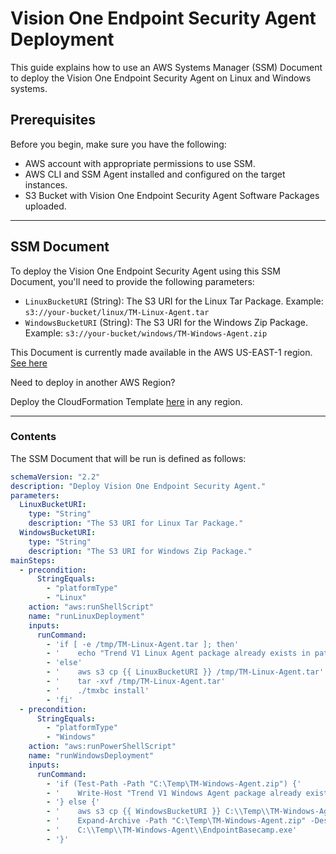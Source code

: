 # Vision One Endpoint Security Agent Deployment

This guide explains how to use an AWS Systems Manager (SSM) Document to deploy the Vision One Endpoint Security Agent on Linux and Windows systems.

## Prerequisites

Before you begin, make sure you have the following:

- AWS account with appropriate permissions to use SSM.
- AWS CLI and SSM Agent installed and configured on the target instances.
- S3 Bucket with Vision One Endpoint Security Agent Software Packages uploaded.

---

## SSM Document

To deploy the Vision One Endpoint Security Agent using this SSM Document, you'll need to provide the following parameters:

- `LinuxBucketURI` (String): The S3 URI for the Linux Tar Package. Example: `s3://your-bucket/linux/TM-Linux-Agent.tar`
- `WindowsBucketURI` (String): The S3 URI for the Windows Zip Package. Example: `s3://your-bucket/windows/TM-Windows-Agent.zip`

This Document is currently made available in the AWS US-EAST-1 region.
[See here](https://us-east-1.console.aws.amazon.com/systems-manager/documents/VisionOneAgentDeployment/description?region=us-east-1)

Need to deploy in another AWS Region?

Deploy the CloudFormation Template [here](https://github.com/JustinDPerkins/VisionOne/blob/main/EndpointSecurity/Deployments/AWS/SSM/v1es.ssm.template.yaml) in any region.

---

### Contents

The SSM Document that will be run is defined as follows:

```yaml
schemaVersion: "2.2"
description: "Deploy Vision One Endpoint Security Agent."
parameters:
  LinuxBucketURI:
    type: "String"
    description: "The S3 URI for Linux Tar Package."
  WindowsBucketURI:
    type: "String"
    description: "The S3 URI for Windows Zip Package."
mainSteps:
  - precondition:
      StringEquals:
        - "platformType"
        - "Linux"
    action: "aws:runShellScript"
    name: "runLinuxDeployment"
    inputs:
      runCommand:
        - 'if [ -e /tmp/TM-Linux-Agent.tar ]; then'
        - '    echo "Trend V1 Linux Agent package already exists in path."'
        - 'else'
        - '    aws s3 cp {{ LinuxBucketURI }} /tmp/TM-Linux-Agent.tar'
        - '    tar -xvf /tmp/TM-Linux-Agent.tar'
        - '    ./tmxbc install'
        - 'fi'
  - precondition:
      StringEquals:
        - "platformType"
        - "Windows"
    action: "aws:runPowerShellScript"
    name: "runWindowsDeployment"
    inputs:
      runCommand:
        - 'if (Test-Path -Path "C:\Temp\TM-Windows-Agent.zip") {'
        - '    Write-Host "Trend V1 Windows Agent package already exists in path."'
        - '} else {'
        - '    aws s3 cp {{ WindowsBucketURI }} C:\\Temp\\TM-Windows-Agent.zip'
        - '    Expand-Archive -Path "C:\Temp\TM-Windows-Agent.zip" -DestinationPath "C:\Temp\\"'
        - '    C:\\Temp\\TM-Windows-Agent\\EndpointBasecamp.exe'
        - '}'
